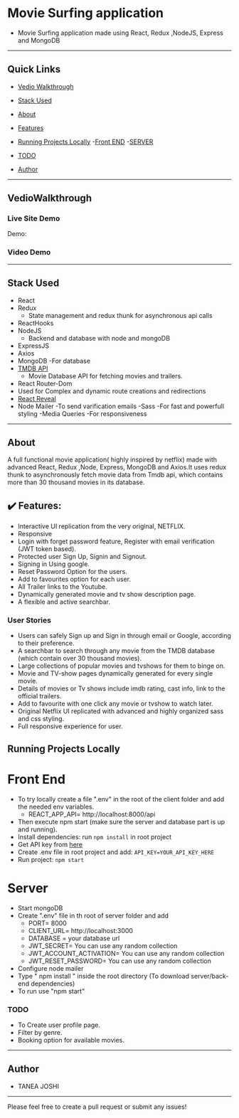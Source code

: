 # Movie Surfing application

- Movie Surfing application made using React, Redux ,NodeJS, Express and MongoDB 

---

## Quick Links

- [Vedio Walkthrough](#VedioWalkthrough)

- [Stack Used](#stack-used)

- [About](#about)
 
- [Features](#Features)

- [Running Projects Locally](#running-projects-locally)
   -[Front END](#front-end)
   -[SERVER](#server)


- [TODO](#todo)

- [Author](#author)

---

## VedioWalkthrough

### Live Site Demo

Demo: 

### Video Demo

---

## Stack Used

- React
- Redux
    - State management and redux thunk for asynchronous api calls
- ReactHooks   
- NodeJS
   - Backend and database with node and mongoDB
- ExpressJS
- Axios
- MongoDB
    -For database
- [TMDB API](https://www.themoviedb.org/?language=en-US)
  - Movie Database API for fetching movies and trailers.
-  React Router-Dom
  - Used for Complex and dynamic route creations and redirections
- [React Reveal](https://www.react-reveal.com/)
- Node Mailer
  -To send varification emails
 -Sass 
  -For fast and powerfull styling
 -Media Queries
   -For responsiveness
 

---

## About
A full functional movie application( highly inspired by netflix) made with advanced React, Redux ,Node, Express, MongoDB and Axios.It uses redux thunk to asynchronously fetch movie data from Tmdb api, which contains more than 30 thousand movies in its database. 

## :heavy_check_mark: Features:
- Interactive UI replication from the very original, NETFLIX.
- Responsive
- Login with forget password feature, Register with email verification (JWT token based).
- Protected user Sign Up, Signin and Signout.
- Signing in Using google.
- Reset Password Option for the users.
- Add to favourites option for each user.
- All Trailer links to the Youtube.
- Dynamically generated movie and tv show description page.
- A flexible and active searchbar.




### User Stories

- Users can safely Sign up and Sign in through email or Google, according to their preference.
- A searchbar to search through any movie from the TMDB database (which contain over 30 thousand movies).
- Large collections of popular movies and tvshows for them to binge on.
- Movie and TV-show pages dynamically generated for every single movie.
- Details of movies or Tv shows include imdb rating, cast info, link to the official trailers.
- Add to favourite with one click any movie or tvshow to watch later.
- Original Netflix UI replicated with advanced and highly organized sass and css styling.
- Full responsive experience for user.

## Running Projects Locally
 # Front End

- To try locally create a file ".env" in the root of the client folder and add the needed env variables.
   - REACT_APP_API= http://localhost:8000/api
- Then execute npm start (make sure the server and database part is up and  running).
- Install dependencies: run `npm install` in root project
- Get API key from [here](https://www.themoviedb.org/documentation/api)
- Create .env file in root project and add: `API_KEY=YOUR_API_KEY_HERE`
- Run project: `npm start`

# Server
- Start mongoDB
- Create ".env" file in th root of server folder and add 
   - PORT= 8000
   - CLIENT_URL= http://localhost:3000
   - DATABASE = your database url
   - JWT_SECRET= You can use any random collection
   - JWT_ACCOUNT_ACTIVATION= You can use any random collection
   - JWT_RESET_PASSWORD= You can use any random collection
- Configure node mailer
- Type " npm install " inside the root directory (To download server/back-end dependencies)
- To run use "npm start"

### TODO
- To Create user profile page.
- Filter by genre.
- Booking option for available movies.

---

## Author

- TANEA JOSHI 

---
Please feel free to create a pull request or submit any issues!
